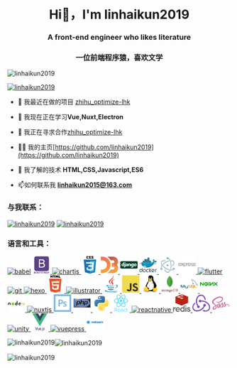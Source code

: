 <h1 align="center">Hi👋，I'm linhaikun2019</h1>
<h3 align="center">A front-end engineer who likes literature</h3>
<h3 align="center">一位前端程序猿，喜欢文学</h3>
<p align="left"> <img src ="https://komarev.com/ghpvc/?username=linhaikun2019&label=Profile%20views&color=0e75b6&style=flat" alt="linhaikun2019" /> </p>

<p align="left"> <a href="https://github.com/ryo-ma/github-profile-trophy"><img src="https://github-profile-trophy.vercel.app/?username=linhaikun2019" alt="linhaikun2019" /></a></p>

- 🔭 我最近在做的项目 [zhihu_optimize-lhk](https://github.com/linhaikun2019/zhihu_optimize-lhk)

- 🌱 我现在正在学习**Vue,Nuxt,Electron**

- 👯 我正在寻求合作[zhihu_optimize-lhk](https://github.com/linhaikun2019/zhihu_optimize-lhk)

- 👨‍💻 我的主页[https://github.com/linhaikun2019](https://github.com/linhaikun2019)

- 💬 我了解的技术 **HTML,CSS,Javascript,ES6**

- 📫如何联系我 **linhaikun2015@163.com**

<h3 align="left">与我联系：</h3>
<p align= "left">
<a href="https://stackoverflow.com/users/14196240/linhk" target="blank"><img align="center" src="https://raw.githubusercontent.com/rahuldkjain/github-profile-readme-generator/master/src/images/icons/Social/stack-overflow.svg" alt="linhaikun2019" height="30" width="40" /></a>
<a href="https://codesandbox.com/linhaikun2019" target="blank"><img align="center" src="https://cdn.jsdelivr.net/npm/simple-icons@3.0.1/icons/codesandbox.svg" alt="linhaikun2019" height="30" width="40" /></a>
</p>

<h3 align="left">语言和工具：</h3>
<p align="left"> <a href="https://babeljs.io/" target="_blank"> <img src="https://www.vectorlogo.zone/logos/babeljs/babeljs-icon.svg" alt="babel" width="40" height="40"/></a> <a href="https://getbootstrap.com" target="_blank"> <img src="https://raw.githubusercontent.com/devicons/devicon/master/icons/bootstrap/bootstrap-plain-wordmark.svg" alt="bootstrap" width="40" height="40"/> </a> <a href ="https://www.chartjs.org" target="_blank"> <img src="https://www.chartjs.org/media/logo-title.svg" alt="chartjs" width="40 height="40"/></a><a href="https://www.w3schools.com/css/" target="_blank"> <img src="https://raw.githubusercontent.com/devicons/devicon/master/icons/css3/css3-original-wordmark.svg" alt="css3" width="40" height="40"/></a><a href="https://d3js.org/" target="_blank"> <img src="https://raw.githubusercontent.com/devicons/devicon/master/icons/d3js/d3js-original.svg" alt="d3js" width="40" height=" 40"/></a><a href="https://www.djangoproject.com/" target="_blank"> <img src="https://raw.githubusercontent.com/devicons/devicon/master/icons/django/django-original.svg" alt="django" width="40" height="40"/> </a> <a href="https://www.docker.com/" target="_blank"> <img src="https://raw.githubusercontent.com/devicons/devicon/master/icons/docker/docker-original-wordmark.svg" alt="docker" width="40" height="40"/></a><a href="https://www.electronjs.org" target="_blank"> <img src="https://raw.githubusercontent.com/devicons/devicon/master/icons/electron/electron-original.svg" alt="electron" width="40" height="40"/></a><a href="https://expressjs.com" target="_blank"> <img src="https://raw.githubusercontent.com/devicons/devicon/master/icons/express/express-original-wordmark.svg" alt="express" width="40" height ="40"/></a><a href="https://flutter.dev" target="_blank"> <img src="https://www.vectorlogo.zone/logos/flutterio/flutterio-icon.svg" alt="flutter" width="40" height="40"/></a><a href="https://git-scm.com/" target="_blank"> <img src ="https://www.vectorlogo.zone/logos/git-scm/git-scm-icon.svg" alt="git" width="40" height="40"/> </a> <a href ="hexo.io/" target="_blank"> <img src="https://www.vectorlogo.zone/logos/hexoio/hexoio-icon.svg" alt="hexo" width="40" height="40"/></a><a href="https://www.w3.org/html/" target="_blank"> <img src="https://raw.githubusercontent.com/devicons/devicon/master/icons/html5/html5-original-wordmark.svg" alt="html5" width="40" height="40"/></a><a href="https://www.adobe.com/in/products/illustrator.html" target="_blank"> <img src="https://www.vectorlogo.zone/logos/adobe_illustrator/adobe_illustrator-icon.svg" alt="illustrator" width="40" height="40"/ ></a><a href="https://www.java.com" target="_blank"> <img src="https://raw.githubusercontent.com/devicons/devicon/master/icons/java/java-original.svg" alt="java" width="40" height="40"/> </a> <a href="https://developer.mozilla.org/en-US/docs/Web/JavaScript" target= "_blank"> <img src="https://raw.githubusercontent.com/devicons/devicon/master/icons/javascript/javascript-original.svg" alt="javascript" width="40" height="40" /></a><a href="https://www.linux.org/" target="_blank"> <img src="https://raw.githubusercontent.com/devicons/devicon/master/icons/linux/linux-original.svg" alt="linux" width="40" height="40"/></a><a href="https://www.mongodb.com/" target="_blank"> <img src="https://raw.githubusercontent.com/devicons/devicon/master/icons/mongodb/mongodb-original-wordmark.svg" alt="mongodb" width="40" height="40"/> </a> <a href="https://www.mysql.com/" target="_blank"> <img src="https://raw.githubusercontent.com/devicons/devicon/master/icons/mysql/mysql-original-wordmark.svg" alt="mysql" width="40" height="40"/></a><a href="https:// www.nginx.com" target="_blank"> <img src="https://raw.githubusercontent.com/devicons/devicon/master/icons/nginx/nginx-original.svg" alt="nginx" width="40" height=" 40"/></a><a href="https://nodejs.org" target="_blank"> <img src="https://raw.githubusercontent.com/devicons/devicon/master/icons/nodejs/nodejs-original-wordmark.svg" alt="nodejs" width="40" height="40"/></a><a href="https://nuxtjs.org/" target="_blank" > <img src="https://www.vectorlogo.zone/logos/nuxtjs/nuxtjs-icon.svg" alt="nuxtjs" width="40" height="40"/> </a> <a href="https://www.photoshop.com/en" target="_blank"> <img src="https://raw.githubusercontent.com/devicons/devicon/master/icons/photoshop/photoshop-line.svg" alt="photoshop" width="40" height="40"/></a><a href="https://www.php.net" target="_blank"> <img src="https://raw.githubusercontent.com/devicons/devicon/master/icons/php/php-original.svg" alt="php" width="40" height="40"/> </a> <a href ="https://www.python.org" target="_blank"> <img src="https://raw.githubusercontent.com/devicons/devicon/master/icons/python/python-original.svg" alt ="python" width="40"height="40"/> </a> <a href="https://reactjs.org/" target="_blank"> <img src="https://raw.githubusercontent.com/devicons/devicon/master/icons/react/react-original-wordmark.svg" alt="react" width="40" height="40"/> </a> <a href="https://reactnative.dev/" target ="_blank"> <img src="https://reactnative.dev/img/header_logo.svg" alt="reactnative" width="40" height="40"/></a><a href=" https://redis.io" target="_blank"> <img src="https://raw.githubusercontent.com/devicons/devicon/master/icons/redis/redis-original-wordmark.svg" alt="redis" width="40" height="40"/></a><a href="https://redux.js.org" target="_blank"> <img src="https://raw.githubusercontent.com/devicons/devicon/master/icons/redux/redux-original.svg" alt="redux" width="40" height="40"/> </a> <a href="https://sass-lang.com" target="_blank"> <img src="https://raw.githubusercontent.com/devicons/devicon/master/icons/sass/sass-original.svg" alt="sass" width= "40" height="40"/></a><a href="https://unity.com/" target="_blank"> <img src="https://www.vectorlogo.zone/logos/unity3d/unity3d-icon.svg" alt="unity" width="40" height="40"/></a><a href="https://vuejs.org/" target="_blank"> <img src="https://raw.githubusercontent.com/devicons/devicon/master/icons/vuejs/vuejs-original-wordmark.svg" alt="vuejs" width="40" height="40"/></a><a href ="https://vuepress.vuejs.org/" target="_blank"> <img src="https://raw.githubusercontent.com/AliasIO/wappalyzer/master/src/drivers/webextension/images/icons/VuePress.svg" alt="vuepress" width="40" height="40"/></a><a href="https://webpack.js.org" target="_blank"> <img src="https://raw.githubusercontent.com/devicons/devicon/d00d0969292a6569d45b06d3f350f463a0107b0d/icons/webpack/webpack-original-wordmark.svg" alt="webpack" width="40" height="40"/></a></p>

<p><img align="left" src="https://github-readme-stats.vercel.app/api/top-langs?username=linhaikun2019&show_icons=true&locale=en&layout=compact" alt="linhaikun2019" /> </p>

<p> <img align="center" src="https://github-readme-stats.vercel.app/api?username=linhaikun2019&show_icons=true&locale=en" alt="linhaikun2019" /> </p>

<p><img align="center" src="https://github-readme-streak-stats.herokuapp.com/?user=linhaikun2019&" alt="linhaikun2019" /></p>
